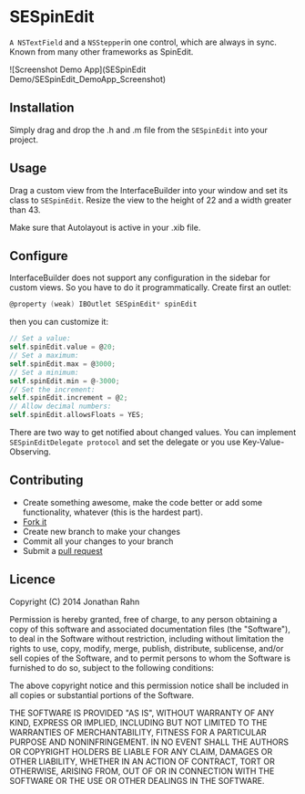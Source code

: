 # SESpinEdit

```A NSTextField``` and a ```NSStepper```in one control, which are always in sync. Known from many other frameworks as SpinEdit.

![Screenshot Demo App](SESpinEdit Demo/SESpinEdit_DemoApp_Screenshot)

## Installation

Simply drag and drop the .h and .m file from the ```SESpinEdit``` into your project.

## Usage

Drag a custom view from the InterfaceBuilder into your window and set its class to ```SESpinEdit```. Resize the view to the height of 22 and a width greater than 43.

Make sure that Autolayout is active in your .xib file.

## Configure

InterfaceBuilder does not support any configuration in the sidebar for custom views. So you have to do it programmatically. Create first an outlet:

```objective-c
@property (weak) IBOutlet SESpinEdit* spinEdit
```

then you can customize it:

```objective-c
// Set a value:
self.spinEdit.value = @20;
// Set a maximum:
self.spinEdit.max = @3000;
// Set a minimum:
self.spinEdit.min = @-3000;
// Set the increment: 
self.spinEdit.increment = @2;
// Allow decimal numbers:
self.spinEdit.allowsFloats = YES;
```

There are two way to get notified about changed values. You can implement ```SESpinEditDelegate protocol``` and set the delegate or you use Key-Value-Observing.

## Contributing

* Create something awesome, make the code better or add some functionality,
  whatever (this is the hardest part).
* [Fork it](http://help.github.com/forking/)
* Create new branch to make your changes
* Commit all your changes to your branch
* Submit a [pull request](http://help.github.com/pull-requests/)

## Licence

Copyright (C) 2014 Jonathan Rahn

Permission is hereby granted, free of charge, to any person obtaining a copy of this software and associated documentation files (the "Software"), to deal in the Software without restriction, including without limitation the rights to use, copy, modify, merge, publish, distribute, sublicense, and/or sell copies of the Software, and to permit persons to whom the Software is furnished to do so, subject to the following conditions:

The above copyright notice and this permission notice shall be included in all copies or substantial portions of the Software.

THE SOFTWARE IS PROVIDED "AS IS", WITHOUT WARRANTY OF ANY KIND, EXPRESS OR IMPLIED, INCLUDING BUT NOT LIMITED TO THE WARRANTIES OF MERCHANTABILITY, FITNESS FOR A PARTICULAR PURPOSE AND NONINFRINGEMENT. IN NO EVENT SHALL THE AUTHORS OR COPYRIGHT HOLDERS BE LIABLE FOR ANY CLAIM, DAMAGES OR OTHER LIABILITY, WHETHER IN AN ACTION OF CONTRACT, TORT OR OTHERWISE, ARISING FROM, OUT OF OR IN CONNECTION WITH THE SOFTWARE OR THE USE OR OTHER DEALINGS IN THE SOFTWARE.

